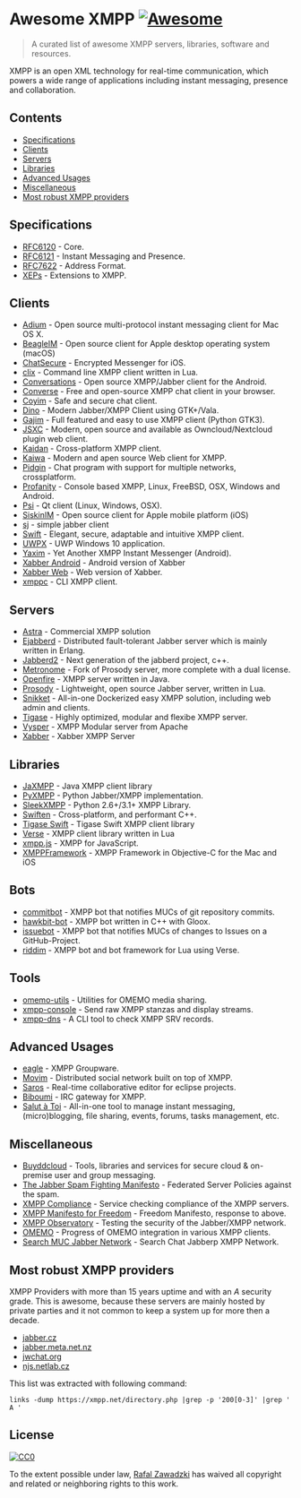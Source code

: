 # Awesome XMPP [![Awesome](https://cdn.rawgit.com/sindresorhus/awesome/d7305f38d29fed78fa85652e3a63e154dd8e8829/media/badge.svg)](https://github.com/sindresorhus/awesome)

> A curated list of awesome XMPP servers, libraries, software and resources.

XMPP is an open XML technology for real-time communication, which powers a wide range of applications including instant messaging, presence and collaboration.

## Contents

 - [Specifications](#specifications)
 - [Clients](#clients)
 - [Servers](#servers)
 - [Libraries](#libraries)
 - [Advanced Usages](#advanced-usages)
 - [Miscellaneous](#Miscellaneous)
 - [Most robust XMPP providers](#most-robust-xmpp-providers)

## Specifications

* [RFC6120](https://datatracker.ietf.org/doc/rfc6120/) - Core.
* [RFC6121](https://datatracker.ietf.org/doc/rfc6121/) - Instant Messaging and Presence.
* [RFC7622](https://datatracker.ietf.org/doc/rfc7622/) - Address Format.
* [XEPs](https://xmpp.org/extensions/) - Extensions to XMPP.

## Clients

* [Adium](https://adium.im/) - Open source multi-protocol instant messaging client for Mac OS X.
* [BeagleIM](https://beagle.im/) - Open source client for Apple desktop operating system (macOS)
* [ChatSecure](https://chatsecure.org/) - Encrypted Messenger for iOS.
* [clix](http://code.matthewwild.co.uk/) - Command line XMPP client written in Lua.
* [Conversations](https://github.com/siacs/Conversations) - Open source XMPP/Jabber client for the Android.
* [Converse](https://conversejs.org/) - Free and open-source XMPP chat client in your browser.
* [Coyim](https://github.com/coyim/coyim) - Safe and secure chat client.
* [Dino](https://github.com/dino/dino) - Modern Jabber/XMPP Client using GTK+/Vala.
* [Gajim](https://gajim.org/) - Full featured and easy to use XMPP client (Python GTK3).
* [JSXC](https://www.jsxc.org/) - Modern, open source and available as Owncloud/Nextcloud plugin web client.
* [Kaidan](https://kaidan.im/) - Cross-platform XMPP client.
* [Kaiwa](http://getkaiwa.com/) - Modern and apen source Web client for XMPP. 
* [Pidgin](https://www.pidgin.im/) - Chat program with support for multiple networks, crossplatform.
* [Profanity](https://profanity-im.github.io/) - Console based XMPP, Linux, FreeBSD, OSX, Windows and Android.
* [Psi](https://psi-im.org/) - Qt client (Linux, Windows, OSX).
* [SiskinIM](https://siskin.im/) - Open source client for Apple mobile platform (iOS)
* [sj](https://github.com/younix/sj) - simple jabber client
* [Swift](https://swift.im/) - Elegant, secure, adaptable and intuitive XMPP client.
* [UWPX](https://uwpx.org/) - UWP Windows 10 application.
* [Yaxim](https://yaxim.org/) - Yet Another XMPP Instant Messenger (Android).
* [Xabber Android](https://github.com/redsolution/xabber-android) - Android version of Xabber
* [Xabber Web](https://github.com/redsolution/xabber-web) - Web version of Xabber.
* [xmppc](https://codeberg.org/Anoxinon_e.V./xmppc) - CLI XMPP client.

## Servers 

* [Astra](https://www.astrachat.com/) - Commercial XMPP solution
* [Ejabberd](https://www.ejabberd.im/) - Distributed fault-tolerant Jabber server which is mainly written in Erlang.
* [Jabberd2](http://jabberd2.org/) - Next generation of the jabberd project, c++.
* [Metronome](https://metronome.im/) - Fork of Prosody server, more complete with a dual license.
* [Openfire](https://www.igniterealtime.org/projects/openfire/) - XMPP server written in Java.
* [Prosody](https://prosody.im/) - Lightweight, open source Jabber server, written in Lua.
* [Snikket](https://snikket.org/) - All-in-one Dockerized easy XMPP solution, including web admin and clients.
* [Tigase](https://tigase.net/content/tigase-xmpp-server) - Highly optimized, modular and flexibe XMPP server.
* [Vysper](https://mina.apache.org/vysper-project/) - XMPP Modular server from Apache
* [Xabber](https://www.xabber.com/server/) - Xabber XMPP Server

## Libraries

* [JaXMPP](https://github.com/tigaseinc/jaxmpp) - Java XMPP client library
* [PyXMPP](https://github.com/Jajcus/pyxmpp) - Python Jabber/XMPP implementation.
* [SleekXMPP](https://github.com/fritzy/SleekXMPP) - Python 2.6+/3.1+ XMPP Library.
* [Swiften](https://swift.im/swiften.html) - Cross-platform, and performant C++.
* [Tigase Swift](https://github.com/tigaseinc/tigase-swift) - Tigase Swift XMPP client library
* [Verse](http://code.matthewwild.co.uk/) - XMPP client library written in Lua
* [xmpp.js](https://github.com/xmppjs/xmpp.js) - XMPP for JavaScript.
* [XMPPFramework](https://github.com/robbiehanson/XMPPFramework) - XMPP Framework in Objective-C for the Mac and iOS 

## Bots

* [commitbot](https://github.com/metajack/commitbot) - XMPP bot that notifies MUCs of git repository commits.
* [hawkbit-bot](https://codeberg.org/eagle/hawkbit-bot) - XMPP bot written in C++ with Gloox.
* [issuebot](https://github.com/malexmave/issuebot) - XMPP bot that notifies MUCs of changes to Issues on a GitHub-Project.
* [riddim](http://code.matthewwild.co.uk/riddim) - XMPP bot and bot framework for Lua using Verse.

## Tools
* [omemo-utils](https://github.com/wstrm/omemo-utils) - Utilities for OMEMO media sharing.
* [xmpp-console](https://github.com/pasis/xmppconsole) - Send raw XMPP stanzas and display streams.
* [xmpp-dns](https://salsa.debian.org/mdosch/xmpp-dns) - A CLI tool to check XMPP SRV records.

## Advanced Usages

* [eagle](https://codeberg.org/eagle/eagle) - XMPP Groupware.
* [Movim](https://github.com/movim/movim) - Distributed social network built on top of XMPP.
* [Saros](http://www.saros-project.org/) - Real-time collaborative editor for eclipse projects.
* [Biboumi](https://github.com/louiz/biboumi) - IRC gateway for XMPP.
* [Salut à Toi](https://salut-a-toi.org/) - All-in-one tool to manage instant messaging, (micro)blogging, file sharing, events, forums, tasks management, etc.

## Miscellaneous

* [Buyddcloud](http://buddycloud.com/) - Tools, libraries and services for secure cloud & on-premise user and group messaging.
* [The Jabber Spam Fighting Manifesto](https://github.com/ge0rg/jabber-spam-fighting-manifesto/) - Federated Server Policies against the spam.
* [XMPP Compliance](https://conversations.im/compliance/) - Service checking compliance of the XMPP servers.
* [XMPP Manifesto for Freedom](https://gitlab.com/senpie/xmpp-manifesto-for-freedom) - Freedom Manifesto, response to above.
* [XMPP Observatory](https://xmpp.net/) - Testing the security of the Jabber/XMPP network.
* [OMEMO](https://omemo.top/) - Progress of OMEMO integration in various XMPP clients.
* [Search MUC Jabber Network](https://search.jabber.network/) - Search Chat Jabberp XMPP Network.

## Most robust XMPP providers

XMPP Providers with more than 15 years uptime and with an *A* security grade.
This is awesome, because these servers are mainly hosted by private parties and it not common to keep a system up for more then a decade.

* [jabber.cz](https://jabber.cz)
* [jabber.meta.net.nz](https://jabber.meta.net.nz)
* [jwchat.org](https://jwchat.org)
* [njs.netlab.cz](https://njs.netlab.cz)

This list was extracted with following command:

    links -dump https://xmpp.net/directory.php |grep -p '200[0-3]' |grep ' A '

## License

[![CC0](http://mirrors.creativecommons.org/presskit/buttons/88x31/svg/cc-zero.svg)](https://creativecommons.org/publicdomain/zero/1.0/)

To the extent possible under law, [Rafal Zawadzki](https://bluszcz.net) has waived all copyright and related or neighboring rights to this work.
